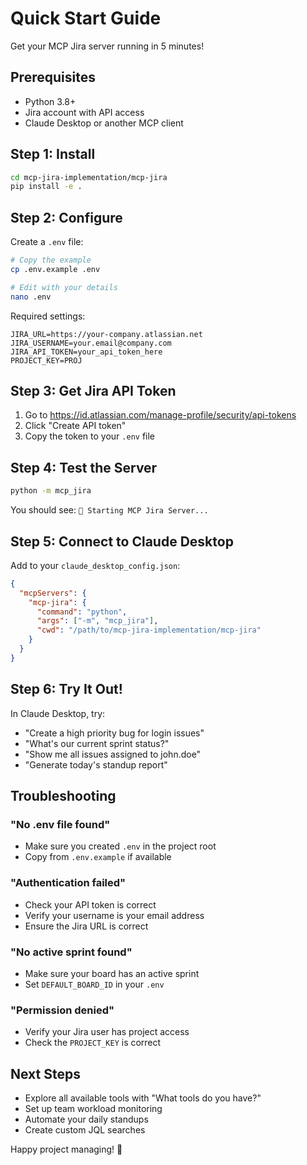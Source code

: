 # Quick Start Guide

Get your MCP Jira server running in 5 minutes!

## Prerequisites

- Python 3.8+
- Jira account with API access
- Claude Desktop or another MCP client

## Step 1: Install

```bash
cd mcp-jira-implementation/mcp-jira
pip install -e .
```

## Step 2: Configure

Create a `.env` file:

```bash
# Copy the example
cp .env.example .env

# Edit with your details
nano .env
```

Required settings:
```env
JIRA_URL=https://your-company.atlassian.net
JIRA_USERNAME=your.email@company.com
JIRA_API_TOKEN=your_api_token_here
PROJECT_KEY=PROJ
```

## Step 3: Get Jira API Token

1. Go to https://id.atlassian.com/manage-profile/security/api-tokens
2. Click "Create API token"
3. Copy the token to your `.env` file

## Step 4: Test the Server

```bash
python -m mcp_jira
```

You should see: `🚀 Starting MCP Jira Server...`

## Step 5: Connect to Claude Desktop

Add to your `claude_desktop_config.json`:

```json
{
  "mcpServers": {
    "mcp-jira": {
      "command": "python",
      "args": ["-m", "mcp_jira"],
      "cwd": "/path/to/mcp-jira-implementation/mcp-jira"
    }
  }
}
```

## Step 6: Try It Out!

In Claude Desktop, try:

- "Create a high priority bug for login issues"
- "What's our current sprint status?"
- "Show me all issues assigned to john.doe"
- "Generate today's standup report"

## Troubleshooting

### "No .env file found"
- Make sure you created `.env` in the project root
- Copy from `.env.example` if available

### "Authentication failed"
- Check your API token is correct
- Verify your username is your email address
- Ensure the Jira URL is correct

### "No active sprint found"
- Make sure your board has an active sprint
- Set `DEFAULT_BOARD_ID` in your `.env`

### "Permission denied"
- Verify your Jira user has project access
- Check the `PROJECT_KEY` is correct

## Next Steps

- Explore all available tools with "What tools do you have?"
- Set up team workload monitoring
- Automate your daily standups
- Create custom JQL searches

Happy project managing! 🎯 
